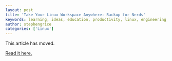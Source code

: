 ```yaml
---
layout: post
title: 'Take Your Linux Workspace Anywhere: Backup for Nerds'
keywords: learning, ideas, education, productivity, linux, engineering, software engineering
author: stephengrice
categories: ['Linux']
---
```


This article has moved.

<a href="https://linebylinecode.com/2018/11/24/take-your-linux-workspace-anywhere-backup-for-nerds/">Read it here.</a>
